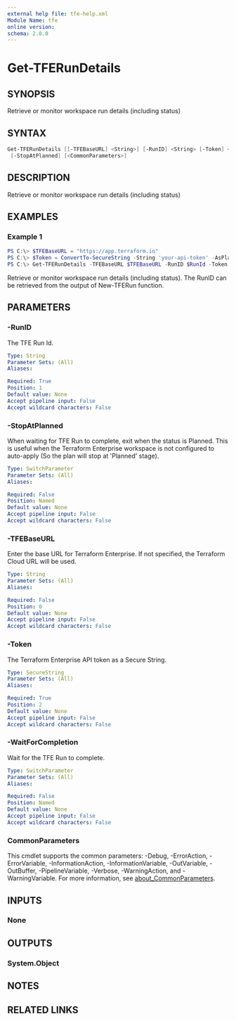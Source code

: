 ```yaml
---
external help file: tfe-help.xml
Module Name: tfe
online version:
schema: 2.0.0
---
```


# Get-TFERunDetails

## SYNOPSIS

Retrieve or monitor workspace run details (including status)

## SYNTAX

```PowerShell
Get-TFERunDetails [[-TFEBaseURL] <String>] [-RunID] <String> [-Token] <SecureString> [-WaitForCompletion]
 [-StopAtPlanned] [<CommonParameters>]
```

## DESCRIPTION

Retrieve or monitor workspace run details (including status)

## EXAMPLES

### Example 1

```powershell
PS C:\> $TFEBaseURL = "https://app.terraform.io"
PS C:\> $Token = ConvertTo-SecureString -String 'your-api-token' -AsPlainText -Force
PS C:\> Get-TFERunDetails -TFEBaseURL $TFEBaseURL -RunID $RunId -Token $Token -WaitForCompletion -Verbose
```

Retrieve or monitor workspace run details (including status). The RunID can be retrieved from the output of New-TFERun function.

## PARAMETERS

### -RunID

The TFE Run Id.

```yaml
Type: String
Parameter Sets: (All)
Aliases:

Required: True
Position: 1
Default value: None
Accept pipeline input: False
Accept wildcard characters: False
```

### -StopAtPlanned

When waiting for TFE Run to complete, exit when the status is Planned. This is useful when the Terraform Enterprise workspace is not configured to auto-apply (So the plan will stop at 'Planned' stage).

```yaml
Type: SwitchParameter
Parameter Sets: (All)
Aliases:

Required: False
Position: Named
Default value: None
Accept pipeline input: False
Accept wildcard characters: False
```

### -TFEBaseURL

Enter the base URL for Terraform Enterprise. If not specified, the Terraform Cloud URL will be used.

```yaml
Type: String
Parameter Sets: (All)
Aliases:

Required: False
Position: 0
Default value: None
Accept pipeline input: False
Accept wildcard characters: False
```

### -Token

The Terraform Enterprise API token as a Secure String.

```yaml
Type: SecureString
Parameter Sets: (All)
Aliases:

Required: True
Position: 2
Default value: None
Accept pipeline input: False
Accept wildcard characters: False
```

### -WaitForCompletion

Wait for the TFE Run to complete.

```yaml
Type: SwitchParameter
Parameter Sets: (All)
Aliases:

Required: False
Position: Named
Default value: None
Accept pipeline input: False
Accept wildcard characters: False
```

### CommonParameters

This cmdlet supports the common parameters: -Debug, -ErrorAction, -ErrorVariable, -InformationAction, -InformationVariable, -OutVariable, -OutBuffer, -PipelineVariable, -Verbose, -WarningAction, and -WarningVariable. For more information, see [about_CommonParameters](http://go.microsoft.com/fwlink/?LinkID=113216).

## INPUTS

### None

## OUTPUTS

### System.Object

## NOTES

## RELATED LINKS

